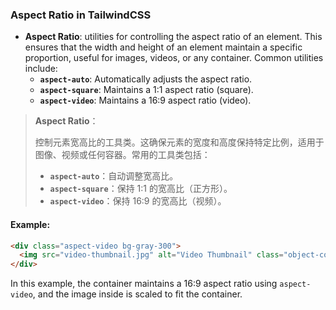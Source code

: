 ### Aspect Ratio in TailwindCSS

- **Aspect Ratio**: utilities for controlling the aspect ratio of an element. This ensures that the width and height of an element maintain a specific proportion, useful for images, videos, or any container. Common utilities include:
  - **`aspect-auto`**: Automatically adjusts the aspect ratio.
  - **`aspect-square`**: Maintains a 1:1 aspect ratio (square).
  - **`aspect-video`**: Maintains a 16:9 aspect ratio (video).

> **Aspect Ratio**：
>
> <audio src="C:\Users\10691\Downloads\Aspect Ratio：控制.mp3"></audio>
>
> 控制元素宽高比的工具类。这确保元素的宽度和高度保持特定比例，适用于图像、视频或任何容器。常用的工具类包括：
>
> - **`aspect-auto`**：自动调整宽高比。
> - **`aspect-square`**：保持 1:1 的宽高比（正方形）。
> - **`aspect-video`**：保持 16:9 的宽高比（视频）。

#### Example:

<audio src="C:\Users\10691\Downloads\这段代码展示了一个视频缩略图的.mp3"></audio>

```html
<div class="aspect-video bg-gray-300">
  <img src="video-thumbnail.jpg" alt="Video Thumbnail" class="object-cover">
</div>
```

In this example, the container maintains a 16:9 aspect ratio using `aspect-video`, and the image inside is scaled to fit the container.